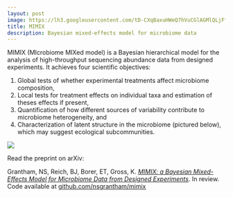 ```yaml
---
layout: post
image: https://lh3.googleusercontent.com/tD-CXqBaxuHWeQ7hVuCGlAGMlQLjFfLwWR1JsFT3JKomFZGZAtKB7grGOlTjq6CpbkipnIZEpTSrgV-w6pvf_DdBXEdj26uvqhIL-E79AhYtFs4gh4bjybFlb9_5UBIaKkIkAuAkTqim9cjHkPmn4IxeLK-uilLSgsG72_5UtAhZ_nNGbtfdnpEMxDP7dPgcOhqFGvn0XodAFJGZ3yE95y8BwhaYBAUcsL1qGjrOvD_IEltcr1wQl9QUcYRnuC6c_yJKDmVqOCBNUPsrJ0MNzMovAogFJI4hYtmpxLPzWaUTtr0Q8JGDNXoZcs7yPeqNVdpvzY5MHxESBqFnpIBm-IqNxPgruhfjIGo6F85M4mCcssBBz-jB-qhstb-MLYu9fYZDlDkgIPIa-Q9lIvbbSwqCDNHAY1JcepO1dx01lRiBkz8hZ6ijUf-ftVeWZnmSBgYyGoVOieIGMQSvVBB7c1q8TV-cnudQO43NeXgdRQ7hckJICWscJidL5HyHPb_GcQhNeecKjVFlh1YJSia3sGTRSpcufoCQ_eFEUXrYHbSb5KudCRSK6utrBd0i2eeHxWHx72N0FxN7PD_1_RZepPhnW_ReYxcTWWDSykNfRVjq0_wm6Rpxzq5yIjwyvfve1Uixf2LhB1hfLeL8accwfEHn=s452-no
title: MIMIX
description: Bayesian mixed-effects model for microbiome data
---
```


MIMIX (MIcrobiome MIXed model) is a Bayesian hierarchical model for the analysis of high-throughput sequencing abundance data from designed experiments. It achieves four scientific objectives:

1. Global tests of whether experimental treatments affect microbiome composition,
2. Local tests for treatment effects on individual taxa and estimation of theses effects if present,
3. Quantification of how different sources of variability contribute to microbiome heterogeneity, and
4. Characterization of latent structure in the microbiome (pictured below), which may suggest ecological subcommunities.

![](https://lh3.googleusercontent.com/SVrB-max2S1moP4y9sI19AjTZCe8tR9BUKb8-NmWpp4Mh8O_XAwWoU-3OlZG5Xyl0hyQSbSCesKY5M5mgxZ4PmAD9m6_NEwz4Xen0lSIRzA33E5tb5IUWIOlFprPKxJ_VcRjO5eEuZTmivYYEMJOmeRzZD7OO8NOskFCLqH6TLO4aLuET6gcAXrzpnKDu8MWvIJkOuwMGQPZecEU-J_BxqqyRHKENyxlgZiG-R5y4qjnV28O_BRNNqDsST_PY6X6B2F-35sERsDJrjXeuIQvpafVqH1u2mZW1QpUfPA6PtcAdpDCN7daqwxwySMLYiiFQ_Nw2LRPgrR4lAlZG-MpLlfi0mW5gOTHU0zm4EETWTDp1F7VY72ZOEq623hFOHj7UErolZc7454bJ4BYfI-8BL3dHiidfpRQLuFghLPCEsyzV58VqfMgkx5gdmv0KKEvibVvqMikc2cHqCD-Bf8htw5UikfRKAU4Nqd_zwZYpEbDVjRdipJIBIxqst9h0T8l5dI-LqEnVjBZaLgl1xSBaUpjxpGaSWu893fafDzg2bnR8Vw6pG04I_Uhsh6_J5SazFpCR5t0o5WHHIuUzqhFyxOiQGs__2WoPy__GQiygi1TE5oeGotblQFABqasiThYyQsNzAZ7MYkN60YSJomsZqPD=s1642-no)

Read the preprint on arXiv:

Grantham, NS, Reich, BJ, Borer, ET, Gross, K. [_MIMIX: a Bayesian Mixed-Effects Model for Microbiome Data from Designed Experiments_](https://arxiv.org/abs/1703.07747). In review. Code available at [github.com/nsgrantham/mimix](http://www.github.com/nsgrantham/mimix)